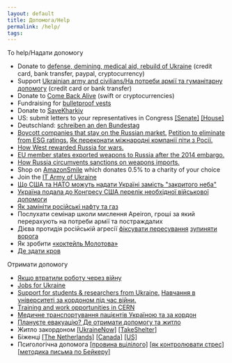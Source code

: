 ```yaml
---
layout: default
title: Допомога/Help
permalink: /help/
tags: 
---
```


To help/Надати допомогу
- Donate to [defense, demining, medical aid, rebuild of Ukraine](https://u24.gov.ua/) (credit card, bank transfer, paypal, cryptocurrency)
- Support [Ukrainian army and civilians/На потреби армії та гуманітарну допомогу](https://bank.gov.ua/en/) (credit card or bank transfer)
- Donate to [Come Back Alive](https://www.comebackalive.in.ua/) (swift or cryptocurrencies)  
- Fundraising for [bulletproof vests](https://broniki.org.ua/?source-input=wZK9GTyc&default-currency=2)
- Donate to [SaveKharkiv](https://savekharkiv.org/)
- US: submit letters to your representatives in Congress  [[Senate]](https://www.senate.gov/senators/senators-contact.htm)  [[House]](https://www.house.gov/representatives) 
- Deutschland: [schreiben an den Bundestag](https://www.bundestag.de/abgeordnete)
- [Boycott companies that stay on the Russian market.](https://som.yale.edu/story/2022/almost-1000-companies-have-curtailed-operations-russia-some-remain) [Petition to eliminate from ESG ratings.](https://www.change.org/p/eliminate-bloody-trade-companies-from-esg-ratings?source_location=topic_page) 
[Як переконати міжнародні компанії піти з Росії.](https://www.epravda.com.ua/columns/2022/03/27/684758/)
- [How West rewarded Russia for wars.](https://www.eurointegration.com.ua/eng/articles/2022/03/21/7136335/) 
- [EU member states exported weapons to Russia after the 2014 embargo.](https://www.investigate-europe.eu/en/2022/eu-states-exported-weapons-to-russia/)
- [How Russia circumvents sanctions on weapons imports.](https://www.pravda.com.ua/eng/articles/2022/04/25/7341956/)
- Shop on [AmazonSmile](https://smile.amazon.com/) which donates 0.5% to a charity of your choice 
- Join the [IT Army of Ukraine](https://t.me/s/itarmyofukraine2022)
- [Що США та НАТО можуть надати Україні замість "закритого неба"](https://www.eurointegration.com.ua/articles/2022/03/14/7135931/)
- [Україна подала до Конгресу США перелік необхідної військової допомоги](https://www.pravda.com.ua/news/2022/03/31/7335943/)
- [Як замініти російські нафту та газ](https://www.epravda.com.ua/publications/2022/04/6/685291/)
- Послухати семінар школи мислення Apeiron, гроші за який перерахують на потреби армії та постраждалих
- Дієва протидія російській агресії [фіксувати пересування](https://t.me/stop_russian_war_bot) [зупиняти ворога](https://www.pravda.com.ua/news/2022/02/26/7326209/)
- Як зробити [«коктейль Молотова»](https://hromadske.ua/ru/posts/kak-sdelat-koktejl-molotova-i-o-drugih-sposobah-dlya-grazhdanskih-kak-ostanovit-rossijskuyu-tehniku)
- [Де здати кров](https://www.donor.ua/centers)

Отримати допомогу
- [Якщо втратили роботу через війну](https://thepoint.rabota.ua/ya-zalyshyvsya-bez-roboty-pid-chas-viyny-scho-robyty/)
- [Jobs for Ukraine](https://jobsforukraine.net/)
- [Support for students & researchers from Ukraine.](https://ukrainet.eu/2022/05/04/support-for-academics/) [Навчання в університеті за кордоном під час війни.](https://life.pravda.com.ua/society/2022/04/1/248051/)
- [Тraining and work opportunities in CERN](https://jobs.smartrecruiters.com/CERN/743999814255367-science-for-ukraine-training-and-work-opportunities-for-ukrainian-nationals) 
- [Медичне транспортування пацієнтів Україною та за кордон](https://medvak.com.ua/)
- [Плануєте евакуацію? Де отримати допомогу та житло](https://life.pravda.com.ua/society/2022/02/26/247573/) 
- Житло закордоном [[UkraineNow]](https://www.ukrainenow.org/) [[TakeShelter]](https://www.ukrainetakeshelter.com/)
- Біженці [[The Netherlands]](https://help.unhcr.org/netherlands/) [[Canada]](https://www.canada.ca/en/immigration-refugees-citizenship/news/2022/03/canada-to-welcome-those-fleeing-the-war-in-ukraine.html) [[US]](https://www.uscis.gov/humanitarian/uniting-for-ukraine)
- Псигологічна допомога [[провина вцілілого]](https://life.pravda.com.ua/society/2022/03/4/247661/) [[як контролювати стрес]](https://life.pravda.com.ua/health/2022/02/27/247580/) [[методика письма по Бейкеру]](https://life.pravda.com.ua/health/2022/04/7/248138/)
